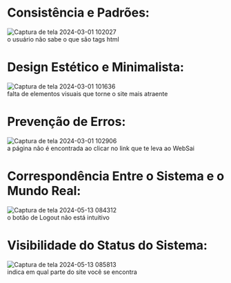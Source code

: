 # Consistência e Padrões:
![Captura de tela 2024-03-01 102027](https://github.com/miguelcondesantos/bertoti/assets/106455775/ea738792-cc7e-4294-9973-eaa0a9571cab)<br>
o usuário não sabe o que são tags html

# Design Estético e Minimalista:
![Captura de tela 2024-03-01 101636](https://github.com/miguelcondesantos/bertoti/assets/106455775/bc4e5446-267b-47c4-8c70-b7dbe11bf74d)<br>
falta de elementos visuais que torne o site mais atraente

# Prevenção de Erros:
![Captura de tela 2024-03-01 102906](https://github.com/miguelcondesantos/bertoti/assets/106455775/ba36f242-54b9-4dc1-bba7-36b6692d80b2)<br>
a página não é encontrada ao clicar no link que te leva ao WebSai

# Correspondência Entre o Sistema e o Mundo Real:
![Captura de tela 2024-05-13 084312](https://github.com/miguelcondesantos/bertoti/assets/106455775/86d5766f-88b2-4b71-bb4b-87e4ad8d998c)<br>
o botão de Logout não está intuitivo

# Visibilidade do Status do Sistema:
![Captura de tela 2024-05-13 085813](https://github.com/miguelcondesantos/bertoti/assets/106455775/4854d59d-146d-414e-9b5d-7201152edd7c)<br>
indica em qual parte do site você se encontra





